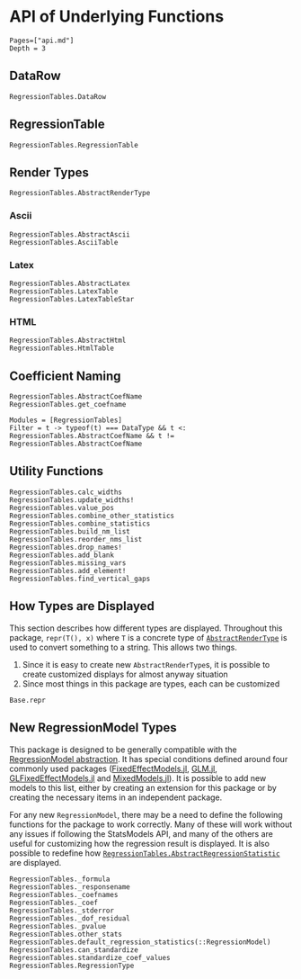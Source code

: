 
# API of Underlying Functions

```@contents
Pages=["api.md"]
Depth = 3
```

## DataRow

```@docs
RegressionTables.DataRow
```

## RegressionTable

```@docs
RegressionTables.RegressionTable
```

## Render Types

```@docs
RegressionTables.AbstractRenderType
```

### Ascii

```@docs
RegressionTables.AbstractAscii
RegressionTables.AsciiTable
```

### Latex

```@docs
RegressionTables.AbstractLatex
RegressionTables.LatexTable
RegressionTables.LatexTableStar
```

### HTML

```@docs
RegressionTables.AbstractHtml
RegressionTables.HtmlTable
```

## Coefficient Naming

```@docs
RegressionTables.AbstractCoefName
RegressionTables.get_coefname
```

```@autodocs
Modules = [RegressionTables]
Filter = t -> typeof(t) === DataType && t <: RegressionTables.AbstractCoefName && t != RegressionTables.AbstractCoefName
```

## Utility Functions

```@docs
RegressionTables.calc_widths
RegressionTables.update_widths!
RegressionTables.value_pos
RegressionTables.combine_other_statistics
RegressionTables.combine_statistics
RegressionTables.build_nm_list
RegressionTables.reorder_nms_list
RegressionTables.drop_names!
RegressionTables.add_blank
RegressionTables.missing_vars
RegressionTables.add_element!
RegressionTables.find_vertical_gaps
```

## How Types are Displayed

This section describes how different types are displayed. Throughout this package, `repr(T(), x)` where `T` is a concrete type of [`AbstractRenderType`](@ref) is used to convert something to a string. This allows two things.
1. Since it is easy to create new `AbstractRenderType`s, it is possible to create customized displays for almost anyway situation
2. Since most things in this package are types, each can be customized

```@docs
Base.repr
```

## New RegressionModel Types

This package is designed to be generally compatible with the [RegressionModel abstraction](https://juliastats.org/StatsBase.jl/latest/statmodels/). It has special conditions defined around four commonly used packages ([FixedEffectModels.jl](https://github.com/matthieugomez/FixedEffectModels.jl), [GLM.jl](https://github.com/JuliaStats/GLM.jl), [GLFixedEffectModels.jl](https://github.com/jmboehm/GLFixedEffectModels.jl) and [MixedModels.jl](https://github.com/JuliaStats/MixedModels.jl)). It is possible to add new models to this list, either by creating an extension for this package or by creating the necessary items in an independent package.

For any new `RegressionModel`, there may be a need to define the following functions for the package to work correctly. Many of these will work without any issues if following the StatsModels API, and many of the others are useful for customizing how the regression result is displayed. It is also possible to redefine how [`RegressionTables.AbstractRegressionStatistic`](@ref) are displayed.

```@docs
RegressionTables._formula
RegressionTables._responsename
RegressionTables._coefnames
RegressionTables._coef
RegressionTables._stderror
RegressionTables._dof_residual
RegressionTables._pvalue
RegressionTables.other_stats
RegressionTables.default_regression_statistics(::RegressionModel)
RegressionTables.can_standardize
RegressionTables.standardize_coef_values
RegressionTables.RegressionType
```